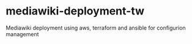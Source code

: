 # mediawiki-deployment-tw
Mediawiki deployment using aws, terraform and ansible for configurion management
